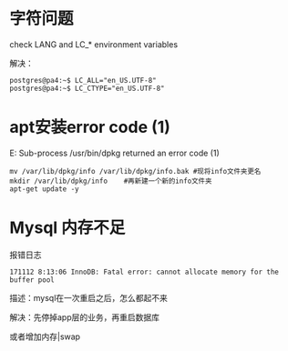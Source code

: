 # 字符问题

check LANG and LC_* environment variables



解决：

```
postgres@pa4:~$ LC_ALL="en_US.UTF-8"
postgres@pa4:~$ LC_CTYPE="en_US.UTF-8"
```



# apt安装error code (1)

E: Sub-process /usr/bin/dpkg returned an error code (1)

```
mv /var/lib/dpkg/info /var/lib/dpkg/info.bak #现将info文件夹更名
mkdir /var/lib/dpkg/info    #再新建一个新的info文件夹
apt-get update -y
```

# Mysql 内存不足

报错日志

```
171112 8:13:06 InnoDB: Fatal error: cannot allocate memory for the buffer pool
```

描述：mysql在一次重启之后，怎么都起不来

解决：先停掉app层的业务，再重启数据库

或者增加内存|swap


